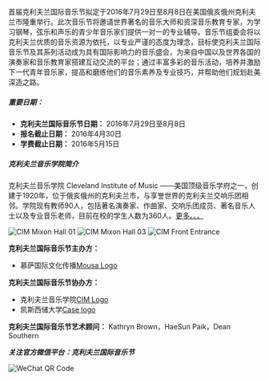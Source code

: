 首届克利夫兰国际音乐节拟定于2016年7月29日至8月8日在美国俄亥俄州克利夫兰市隆重举行。此次音乐节将邀请世界著名的音乐大师和资深音乐教育专家，为学习钢琴，弦乐和声乐的青少年音乐家们提供一对一的专业辅导。音乐节组委会将以克利夫兰优质的音乐资源为依托，以专业严谨的态度为理念，目标使克利夫兰国际音乐节及其系列活动成为具有国际影响力的音乐盛会，为来自中国以及世界各国的演奏家和音乐教育家搭建互动交流的平台；通过丰富多彩的音乐活动，培养并激励下一代青年音乐家，提高和磨练他们的音乐素养及专业技巧，并帮助他们规划赴美深造之路。

##### 重要日期：
- **克利夫兰国际音乐节日期：** 2016年7月29日至8月8日
- **报名截止日期：** 2016年4月30日
- **学费截止日期：** 2016年5月15日

##### 克利夫兰音乐学院简介
克利夫兰音乐学院 Cleveland Institute of Music ——美国顶级音乐学府之一，创建于1920年，位于俄亥俄州的克利夫兰市，与享誉世界的克利夫兰交响乐团相邻。学院现有教师90人，包括著名演奏家、作曲家、交响乐团成员、著名音乐人士以及专业音乐老师，目前在校的学生人数为360人。[更多。。。](/CIM)

![CIM Mixon Hall 01](/img/cim-img/mixon-hall-01.jpg)
![CIM Mixon Hall 03](/img/cim-img/mixon-hall-03.jpg)
![CIM Front Entrance](/img/cim-img/cim-front-entrance.jpg)

**克利夫兰国际音乐节主办方：**
- 慕萨国际文化传播[Mousa Logo](/img/cim-img/mousa-logo.jpg)

**克利夫兰国际音乐节协办方：**
- 克利夫兰音乐学院[CIM Logo](/img/cim-img/cim-logo.jpg)
- 凯斯西储大学[Case logo](/img/cim-img/case-logo.jpg)

**克利夫兰国际音乐节艺术顾问：** Kathryn Brown，HaeSun Paik，Dean Southern

**_关注官方微信平台：克利夫兰国际音乐节_**

![WeChat QR Code](/img/misc/wechat-qr-code.jpg)
